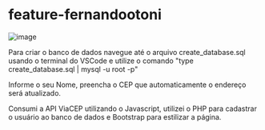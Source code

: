 # feature-fernandootoni

![image](https://github.com/fernandootoni/feature-fernandootoni/assets/102544229/4a366725-81d3-4196-9da8-69a885782369)

Para criar o banco de dados navegue até o arquivo create_database.sql usando o terminal do VSCode e utilize o comando
"type create_database.sql | mysql -u root -p"

Informe o seu Nome, preencha o CEP que automaticamente o endereço será atualizado.

Consumi a API ViaCEP utilizando o Javascript, utilizei o PHP para cadastrar o usuário ao banco de dados e Bootstrap para estilizar a página.
